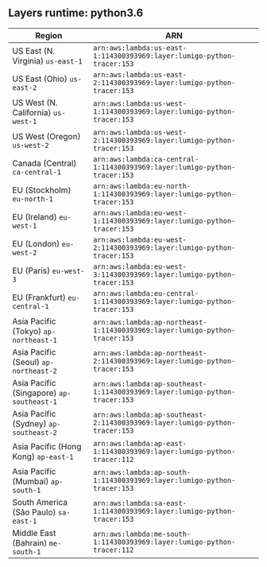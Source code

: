 Layers runtime: python3.6
----
| Region | ARN |
| --- | --- |
|US East (N. Virginia)  `us-east-1`|`arn:aws:lambda:us-east-1:114300393969:layer:lumigo-python-tracer:153`|
|US East (Ohio)  `us-east-2`|`arn:aws:lambda:us-east-2:114300393969:layer:lumigo-python-tracer:153`|
|US West (N. California)  `us-west-1`|`arn:aws:lambda:us-west-1:114300393969:layer:lumigo-python-tracer:153`|
|US West (Oregon)  `us-west-2`|`arn:aws:lambda:us-west-2:114300393969:layer:lumigo-python-tracer:153`|
|Canada (Central)  `ca-central-1`|`arn:aws:lambda:ca-central-1:114300393969:layer:lumigo-python-tracer:153`|
|EU (Stockholm)  `eu-north-1`|`arn:aws:lambda:eu-north-1:114300393969:layer:lumigo-python-tracer:153`|
|EU (Ireland)  `eu-west-1`|`arn:aws:lambda:eu-west-1:114300393969:layer:lumigo-python-tracer:153`|
|EU (London)  `eu-west-2`|`arn:aws:lambda:eu-west-2:114300393969:layer:lumigo-python-tracer:153`|
|EU (Paris)  `eu-west-3`|`arn:aws:lambda:eu-west-3:114300393969:layer:lumigo-python-tracer:153`|
|EU (Frankfurt)  `eu-central-1`|`arn:aws:lambda:eu-central-1:114300393969:layer:lumigo-python-tracer:153`|
|Asia Pacific (Tokyo)  `ap-northeast-1`|`arn:aws:lambda:ap-northeast-1:114300393969:layer:lumigo-python-tracer:153`|
|Asia Pacific (Seoul)  `ap-northeast-2`|`arn:aws:lambda:ap-northeast-2:114300393969:layer:lumigo-python-tracer:153`|
|Asia Pacific (Singapore)  `ap-southeast-1`|`arn:aws:lambda:ap-southeast-1:114300393969:layer:lumigo-python-tracer:153`|
|Asia Pacific (Sydney)  `ap-southeast-2`|`arn:aws:lambda:ap-southeast-2:114300393969:layer:lumigo-python-tracer:153`|
|Asia Pacific (Hong Kong)  `ap-east-1`|`arn:aws:lambda:ap-east-1:114300393969:layer:lumigo-python-tracer:112`|
|Asia Pacific (Mumbai)  `ap-south-1`|`arn:aws:lambda:ap-south-1:114300393969:layer:lumigo-python-tracer:153`|
|South America (São Paulo)  `sa-east-1`|`arn:aws:lambda:sa-east-1:114300393969:layer:lumigo-python-tracer:153`|
|Middle East (Bahrain)  `me-south-1`|`arn:aws:lambda:me-south-1:114300393969:layer:lumigo-python-tracer:112`|
